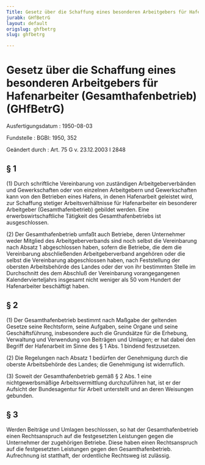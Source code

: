 ```yaml
---
Title: Gesetz über die Schaffung eines besonderen Arbeitgebers für Hafenarbeiter (Gesamthafenbetrieb)
jurabk: GHfBetrG
layout: default
origslug: ghfbetrg
slug: ghfbetrg

---
```


# Gesetz über die Schaffung eines besonderen Arbeitgebers für Hafenarbeiter (Gesamthafenbetrieb) (GHfBetrG)

Ausfertigungsdatum
:   1950-08-03

Fundstelle
:   BGBl: 1950, 352

Geändert durch
:   Art. 75 G v. 23.12.2003 I 2848


## § 1

(1) Durch schriftliche Vereinbarung von zuständigen Arbeitgeberverbänden und Gewerkschaften oder von einzelnen Arbeitgebern und Gewerkschaften kann von den Betrieben eines Hafens, in denen Hafenarbeit geleistet wird, zur Schaffung stetiger Arbeitsverhältnisse für Hafenarbeiter ein besonderer Arbeitgeber (Gesamthafenbetrieb) gebildet werden. Eine erwerbswirtschaftliche Tätigkeit des Gesamthafenbetriebs ist ausgeschlossen.

(2) Der Gesamthafenbetrieb umfaßt auch Betriebe, deren Unternehmer weder Mitglied des Arbeitgeberverbands sind noch selbst die Vereinbarung nach Absatz 1 abgeschlossen haben, sofern die Betriebe, die dem die Vereinbarung abschließenden Arbeitgeberverband angehören oder die selbst die Vereinbarung abgeschlossen haben, nach Feststellung der obersten Arbeitsbehörde des Landes oder der von ihr bestimmten Stelle im Durchschnitt des dem Abschluß der Vereinbarung vorangegangenen Kalendervierteljahrs insgesamt nicht weniger als 50 vom Hundert der Hafenarbeiter beschäftigt haben.


## § 2

(1) Der Gesamthafenbetrieb bestimmt nach Maßgabe der geltenden Gesetze seine Rechtsform, seine Aufgaben, seine Organe und seine Geschäftsführung, insbesondere auch die Grundsätze für die Erhebung, Verwaltung und Verwendung von Beiträgen und Umlagen; er hat dabei den Begriff der Hafenarbeit im Sinne des § 1 Abs. 1 bindend festzusetzen.

(2) Die Regelungen nach Absatz 1 bedürfen der Genehmigung durch die oberste Arbeitsbehörde des Landes; die Genehmigung ist widerruflich.

(3) Soweit der Gesamthafenbetrieb gemäß § 2 Abs. 1 eine nichtgewerbsmäßige Arbeitsvermittlung durchzuführen hat, ist er der Aufsicht der Bundesagentur für Arbeit unterstellt und an deren Weisungen gebunden.


## § 3

Werden Beiträge und Umlagen beschlossen, so hat der Gesamthafenbetrieb einen Rechtsanspruch auf die festgesetzten Leistungen gegen die Unternehmer der zugehörigen Betriebe. Diese haben einen Rechtsanspruch auf die festgesetzten Leistungen gegen den Gesamthafenbetrieb. Aufrechnung ist statthaft, der ordentliche Rechtsweg ist zulässig.

